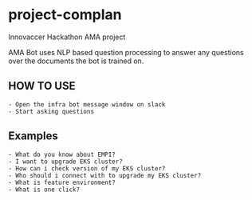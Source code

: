 # project-complan
Innovaccer Hackathon AMA project


AMA Bot uses NLP based question processing to answer any questions over the documents the bot is trained on.


## HOW TO USE
    - Open the infra bot message window on slack
    - Start asking questions

## Examples
    - What do you know about EMPI?
    - I want to upgrade EKS cluster?
    - How can i check version of my EKS cluster?
    - Who should i connect with to upgrade my EKS cluster?
    - What is feature environment?
    - What is one click?